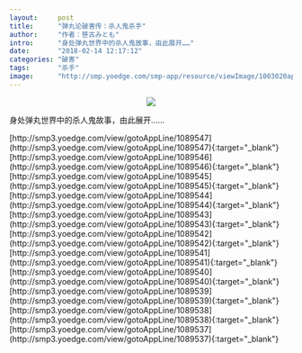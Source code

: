 ```yaml
---
layout:     post
title:      "弹丸论破害传：杀人鬼杀手"
author:     "作者：笹古みとも"
intro:      "身处弹丸世界中的杀人鬼故事，由此展开……"
date:       "2018-02-14 12:17:12"
categories: "破害"
tags:       "杀手"
image:      "http://smp.yoedge.com/smp-app/resource/viewImage/1003020appline.png"
---
```

<div style="text-align: center">
<p><img src="http://smp.yoedge.com/smp-app/resource/viewImage/1003020appline.png"/></p>
</div>
<p class="post-meta">
<span>身处弹丸世界中的杀人鬼故事，由此展开……</span>
</p>
[http://smp3.yoedge.com/view/gotoAppLine/1089547](http://smp3.yoedge.com/view/gotoAppLine/1089547){:target="_blank"}
[http://smp3.yoedge.com/view/gotoAppLine/1089546](http://smp3.yoedge.com/view/gotoAppLine/1089546){:target="_blank"}
[http://smp3.yoedge.com/view/gotoAppLine/1089545](http://smp3.yoedge.com/view/gotoAppLine/1089545){:target="_blank"}
[http://smp3.yoedge.com/view/gotoAppLine/1089544](http://smp3.yoedge.com/view/gotoAppLine/1089544){:target="_blank"}
[http://smp3.yoedge.com/view/gotoAppLine/1089543](http://smp3.yoedge.com/view/gotoAppLine/1089543){:target="_blank"}
[http://smp3.yoedge.com/view/gotoAppLine/1089542](http://smp3.yoedge.com/view/gotoAppLine/1089542){:target="_blank"}
[http://smp3.yoedge.com/view/gotoAppLine/1089541](http://smp3.yoedge.com/view/gotoAppLine/1089541){:target="_blank"}
[http://smp3.yoedge.com/view/gotoAppLine/1089540](http://smp3.yoedge.com/view/gotoAppLine/1089540){:target="_blank"}
[http://smp3.yoedge.com/view/gotoAppLine/1089539](http://smp3.yoedge.com/view/gotoAppLine/1089539){:target="_blank"}
[http://smp3.yoedge.com/view/gotoAppLine/1089538](http://smp3.yoedge.com/view/gotoAppLine/1089538){:target="_blank"}
[http://smp3.yoedge.com/view/gotoAppLine/1089537](http://smp3.yoedge.com/view/gotoAppLine/1089537){:target="_blank"}


